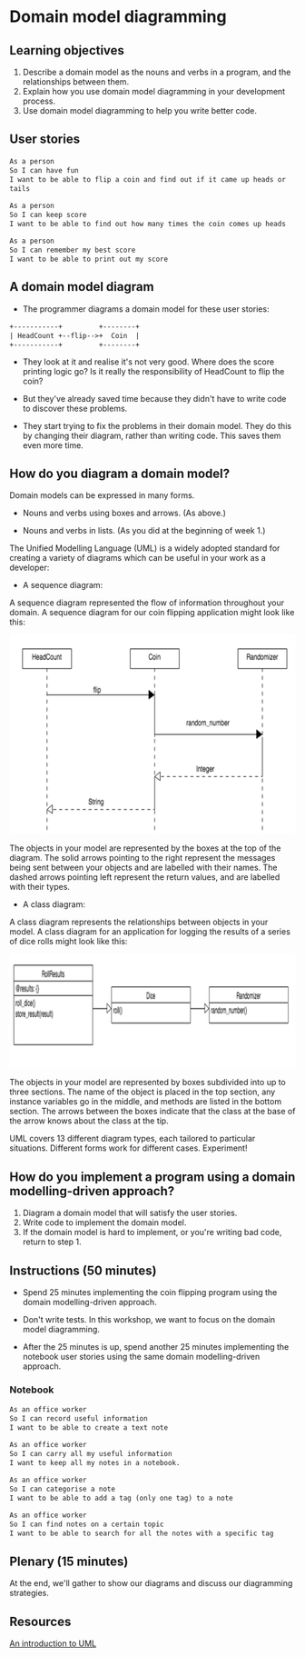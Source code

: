 # Domain model diagramming

## Learning objectives

1. Describe a domain model as the nouns and verbs in a program, and the relationships between them.
2. Explain how you use domain model diagramming in your development process.
3. Use domain model diagramming to help you write better code.

## User stories

```
As a person
So I can have fun
I want to be able to flip a coin and find out if it came up heads or tails
```

```
As a person
So I can keep score
I want to be able to find out how many times the coin comes up heads
```

```
As a person
So I can remember my best score
I want to be able to print out my score
```

## A domain model diagram

* The programmer diagrams a domain model for these user stories:

```
+-----------+         +--------+
| HeadCount +--flip-->+  Coin  |
+-----------+         +--------+
```

* They look at it and realise it's not very good.  Where does the score printing logic go? Is it really the responsibility of HeadCount to flip the coin?

* But they've already saved time because they didn't have to write code to discover these problems.

* They start trying to fix the problems in their domain model.  They do this by changing their diagram, rather than writing code.  This saves them even more time.

## How do you diagram a domain model?

Domain models can be expressed in many forms.  

* Nouns and verbs using boxes and arrows. (As above.)

* Nouns and verbs in lists. (As you did at the beginning of week 1.)

The Unified Modelling Language (UML) is a widely adopted standard for  creating a variety of diagrams which can be useful in your work as a developer:

* A sequence diagram:

A sequence diagram represented the flow of information throughout your domain.  A sequence diagram for our coin flipping application might look like this:  

<img src="./img/sequence.png" width="600" height="350" />

The objects in your model are represented by the boxes at the top of the diagram.  The solid arrows pointing to the right represent the messages being sent between your objects and are labelled with their names.  The dashed arrows pointing left represent the return values, and are labelled with their types.

* A class diagram:

A class diagram represents the relationships between objects in your model.  A class diagram for an application for logging the results of a series of dice rolls might look like this:

<img src="./img/class.png" width="600" height="200" />

The objects in your model are represented by boxes subdivided into up to three sections.  The name of the object is placed in the top section, any instance variables go in the middle, and methods are listed in the bottom section.  The arrows between the boxes indicate that the class at the base of the arrow knows about the class at the tip.

UML covers 13 different diagram types, each tailored to particular situations.  Different forms work for different cases.  Experiment!

## How do you implement a program using a domain modelling-driven approach?

1. Diagram a domain model that will satisfy the user stories.
2. Write code to implement the domain model.
3. If the domain model is hard to implement, or you're writing bad code, return to step 1.

## Instructions (50 minutes)

* Spend 25 minutes implementing the coin flipping program using the domain modelling-driven approach.

* Don't write tests.  In this workshop, we want to focus on the domain model diagramming.

* After the 25 minutes is up, spend another 25 minutes implementing the notebook user stories using the same domain modelling-driven approach.

### Notebook

```
As an office worker
So I can record useful information
I want to be able to create a text note
```

```
As an office worker
So I can carry all my useful information
I want to keep all my notes in a notebook.
```

```
As an office worker
So I can categorise a note
I want to be able to add a tag (only one tag) to a note
```

```
As an office worker
So I can find notes on a certain topic
I want to be able to search for all the notes with a specific tag
```

## Plenary (15 minutes)

At the end, we'll gather to show our diagrams and discuss our diagramming strategies.

## Resources
[An introduction to UML](https://www.ibm.com/developerworks/rational/library/769.html)
